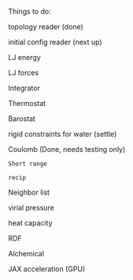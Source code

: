 Things to do:

  topology reader (done)
  
  initial config reader (next up)
  
  LJ energy
  
  LJ forces
  
  Integrator
  
  Thermostat
  
  Barostat
  
  rigid constraints for water (settle)
  
  Coulomb (Done, needs testing only)
  
    Short range
    
    recip
    
  Neighbor list
  
  virial pressure
  
  heat capacity
  
  RDF

  Alchemical

  JAX acceleration (GPU)
